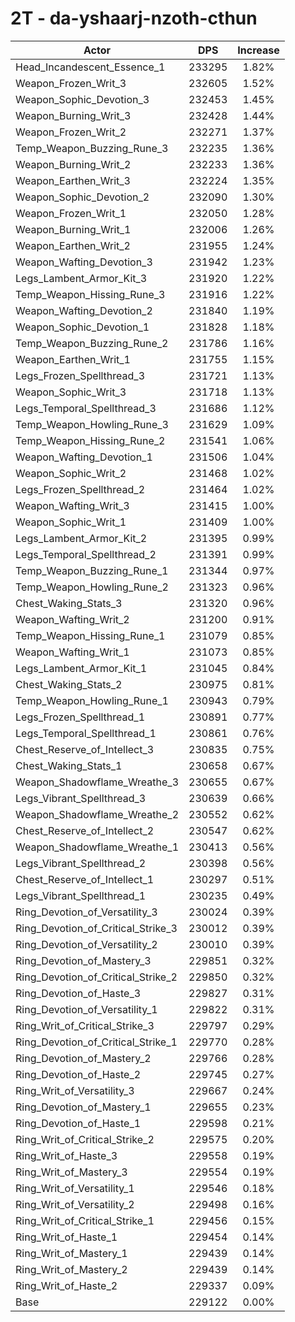 # 2T - da-yshaarj-nzoth-cthun
| Actor | DPS | Increase |
|---|:---:|:---:|
|Head_Incandescent_Essence_1|233295|1.82%|
|Weapon_Frozen_Writ_3|232605|1.52%|
|Weapon_Sophic_Devotion_3|232453|1.45%|
|Weapon_Burning_Writ_3|232428|1.44%|
|Weapon_Frozen_Writ_2|232271|1.37%|
|Temp_Weapon_Buzzing_Rune_3|232235|1.36%|
|Weapon_Burning_Writ_2|232233|1.36%|
|Weapon_Earthen_Writ_3|232224|1.35%|
|Weapon_Sophic_Devotion_2|232090|1.30%|
|Weapon_Frozen_Writ_1|232050|1.28%|
|Weapon_Burning_Writ_1|232006|1.26%|
|Weapon_Earthen_Writ_2|231955|1.24%|
|Weapon_Wafting_Devotion_3|231942|1.23%|
|Legs_Lambent_Armor_Kit_3|231920|1.22%|
|Temp_Weapon_Hissing_Rune_3|231916|1.22%|
|Weapon_Wafting_Devotion_2|231840|1.19%|
|Weapon_Sophic_Devotion_1|231828|1.18%|
|Temp_Weapon_Buzzing_Rune_2|231786|1.16%|
|Weapon_Earthen_Writ_1|231755|1.15%|
|Legs_Frozen_Spellthread_3|231721|1.13%|
|Weapon_Sophic_Writ_3|231718|1.13%|
|Legs_Temporal_Spellthread_3|231686|1.12%|
|Temp_Weapon_Howling_Rune_3|231629|1.09%|
|Temp_Weapon_Hissing_Rune_2|231541|1.06%|
|Weapon_Wafting_Devotion_1|231506|1.04%|
|Weapon_Sophic_Writ_2|231468|1.02%|
|Legs_Frozen_Spellthread_2|231464|1.02%|
|Weapon_Wafting_Writ_3|231415|1.00%|
|Weapon_Sophic_Writ_1|231409|1.00%|
|Legs_Lambent_Armor_Kit_2|231395|0.99%|
|Legs_Temporal_Spellthread_2|231391|0.99%|
|Temp_Weapon_Buzzing_Rune_1|231344|0.97%|
|Temp_Weapon_Howling_Rune_2|231323|0.96%|
|Chest_Waking_Stats_3|231320|0.96%|
|Weapon_Wafting_Writ_2|231200|0.91%|
|Temp_Weapon_Hissing_Rune_1|231079|0.85%|
|Weapon_Wafting_Writ_1|231073|0.85%|
|Legs_Lambent_Armor_Kit_1|231045|0.84%|
|Chest_Waking_Stats_2|230975|0.81%|
|Temp_Weapon_Howling_Rune_1|230943|0.79%|
|Legs_Frozen_Spellthread_1|230891|0.77%|
|Legs_Temporal_Spellthread_1|230861|0.76%|
|Chest_Reserve_of_Intellect_3|230835|0.75%|
|Chest_Waking_Stats_1|230658|0.67%|
|Weapon_Shadowflame_Wreathe_3|230655|0.67%|
|Legs_Vibrant_Spellthread_3|230639|0.66%|
|Weapon_Shadowflame_Wreathe_2|230552|0.62%|
|Chest_Reserve_of_Intellect_2|230547|0.62%|
|Weapon_Shadowflame_Wreathe_1|230413|0.56%|
|Legs_Vibrant_Spellthread_2|230398|0.56%|
|Chest_Reserve_of_Intellect_1|230297|0.51%|
|Legs_Vibrant_Spellthread_1|230235|0.49%|
|Ring_Devotion_of_Versatility_3|230024|0.39%|
|Ring_Devotion_of_Critical_Strike_3|230012|0.39%|
|Ring_Devotion_of_Versatility_2|230010|0.39%|
|Ring_Devotion_of_Mastery_3|229851|0.32%|
|Ring_Devotion_of_Critical_Strike_2|229850|0.32%|
|Ring_Devotion_of_Haste_3|229827|0.31%|
|Ring_Devotion_of_Versatility_1|229822|0.31%|
|Ring_Writ_of_Critical_Strike_3|229797|0.29%|
|Ring_Devotion_of_Critical_Strike_1|229770|0.28%|
|Ring_Devotion_of_Mastery_2|229766|0.28%|
|Ring_Devotion_of_Haste_2|229745|0.27%|
|Ring_Writ_of_Versatility_3|229667|0.24%|
|Ring_Devotion_of_Mastery_1|229655|0.23%|
|Ring_Devotion_of_Haste_1|229598|0.21%|
|Ring_Writ_of_Critical_Strike_2|229575|0.20%|
|Ring_Writ_of_Haste_3|229558|0.19%|
|Ring_Writ_of_Mastery_3|229554|0.19%|
|Ring_Writ_of_Versatility_1|229546|0.18%|
|Ring_Writ_of_Versatility_2|229498|0.16%|
|Ring_Writ_of_Critical_Strike_1|229456|0.15%|
|Ring_Writ_of_Haste_1|229454|0.14%|
|Ring_Writ_of_Mastery_1|229439|0.14%|
|Ring_Writ_of_Mastery_2|229439|0.14%|
|Ring_Writ_of_Haste_2|229337|0.09%|
|Base|229122|0.00%|
